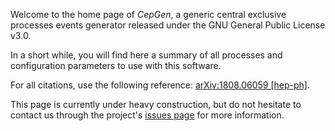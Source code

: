 ---
---

Welcome to the home page of *CepGen*, a generic central exclusive processes events generator released under the GNU General Public License v3.0.

In a short while, you will find here a summary of all processes and configuration parameters to use with this software.

For all citations, use the following reference: [arXiv:1808.06059 [hep-ph]](https://arxiv.org/abs/1808.06059).

This page is currently under heavy construction, but do not hesitate to contact us through the project's [issues page](https://github.com/cepgen/cepgen/issues) for more information.

